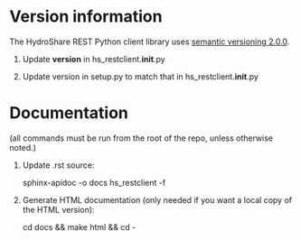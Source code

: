 
# Version information

The HydroShare REST Python client library uses [semantic versioning 2.0.0](http://semver.org).

1. Update __version__ in hs_restclient.__init__.py

2. Update version in setup.py to match that in hs_restclient.__init__.py

# Documentation

(all commands must be run from the root of the repo, unless otherwise noted.)

1. Update .rst source:

    sphinx-apidoc -o docs hs_restclient -f

2. Generate HTML documentation (only needed if you want a local copy of the HTML version):

    cd docs && make html && cd -

